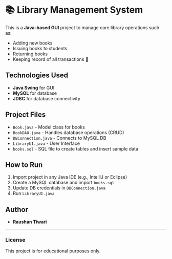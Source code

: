 # 📚 Library Management System

This is a **Java-based GUI** project to manage core library operations such as:

- Adding new books 
- Issuing books to students 
- Returning books 
- Keeping record of all transactions 📑

## Technologies Used

- **Java Swing** for GUI
- **MySQL** for database
- **JDBC** for database connectivity

## Project Files

- `Book.java` - Model class for books
- `BookDAO.java` - Handles database operations (CRUD)
- `DBConnection.java` - Connects to MySQL DB
- `LibraryUI.java` - User Interface
- `books.sql` - SQL file to create tables and insert sample data

## How to Run

1. Import project in any Java IDE (e.g., IntelliJ or Eclipse)
2. Create a MySQL database and import `books.sql`
3. Update DB credentials in `DBConnection.java`
4. Run `LibraryUI.java`

## Author 

- **Raushan Tiwari**

---

### License

This project is for educational purposes only.
